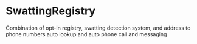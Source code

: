 # SwattingRegistry
Combination of opt-in registry, swatting detection system, and address to phone numbers auto lookup and auto phone call and messaging
